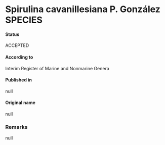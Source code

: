 Spirulina cavanillesiana P. González SPECIES
=======

#### Status
ACCEPTED

#### According to
Interim Register of Marine and Nonmarine Genera

#### Published in
null

#### Original name
null

### Remarks
null